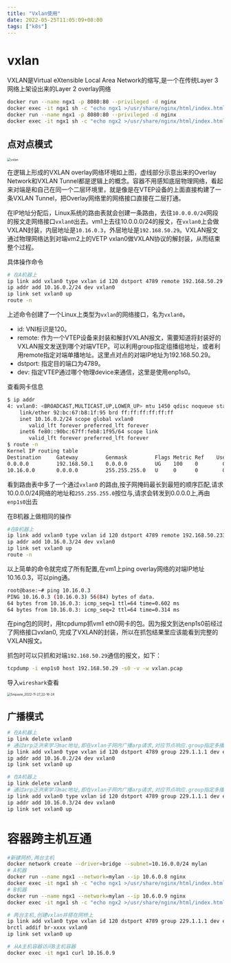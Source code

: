 ```yaml
---
title: "Vxlan使用"
date: 2022-05-25T11:05:09+08:00
tags: ["k8s"]
---
```


# vxlan

VXLAN是Virtual eXtensible Local Area Network的缩写,是一个在传统Layer 3网络上架设出来的Layer 2 overlay网络

```bash
docker run --name ngx1 -p 8080:80 --privileged -d nginx
docker exec -it ngx1 sh -c "echo ngx1 >/usr/share/nginx/html/index.html"
docker run --name ngx1 -p 8080:80 --privileged -d nginx
docker exec -it ngx1 sh -c "echo ngx2 >/usr/share/nginx/html/index.html"
```

## 点对点模式

<img src="http://inksnw.asuscomm.com:3001/blog/vxlan使用_55abc651d2676d86057d5a780c071c3c.jpg" alt="vxlan" style="zoom:50%;" />

在逻辑上形成的VXLAN overlay网络环境如上图，虚线部分示意出来的Overlay Network和VXLAN Tunnel都是逻辑上的概念。容器不用感知底层物理网络，看起来对端是和自己在同一个二层环境里，就是像是在VTEP设备的上面直接构建了一条VXLAN Tunnel，把Overlay网络里的网络接口直接在二层打通。

在IP地址分配后，Linux系统的路由表就会创建一条路由，去往`10.0.0.0/24`网段的报文走网络接口`vxlan0`出去。vm1上去往10.0.0.0/24的报文，在`vxlan0`上会做VXLAN封装，内层地址是`10.16.0.3`，外层地址是`192.168.50.29`。VXLAN报文通过物理网络达到对端vm2上的VETP vxlan0做VXLAN协议的解封装，从而结束整个过程。

具体操作命令

```bash
# 在A机器上
ip link add vxlan0 type vxlan id 120 dstport 4789 remote 192.168.50.29 dev enp1s0
ip addr add 10.16.0.2/24 dev vxlan0
ip link set vxlan0 up 
route -n
```
上述命令创建了一个Linux上类型为`vxlan`的网络接口，名为`vxlan0`。

- id: VNI标识是120。
- remote: 作为一个VTEP设备来封装和解封VXLAN报文，需要知道将封装好的VXLAN报文发送到哪个对端VTEP。可以利用group指定组播组地址，或者利用remote指定对端单播地址。这里点对点的对端IP地址为192.168.50.29。
- dstport: 指定目的端口为4789。
- dev: 指定VTEP通过哪个物理device来通信，这里是使用enp1s0。

查看网卡信息

```bash
$ ip addr
4: vxlan0: <BROADCAST,MULTICAST,UP,LOWER_UP> mtu 1450 qdisc noqueue state UNKNOWN group default qlen 1000
    link/ether 92:bc:67:b8:1f:95 brd ff:ff:ff:ff:ff:ff
    inet 10.16.0.2/24 scope global vxlan0
       valid_lft forever preferred_lft forever
    inet6 fe80::90bc:67ff:feb8:1f95/64 scope link 
       valid_lft forever preferred_lft forever
$ route -n 
Kernel IP routing table
Destination     Gateway         Genmask         Flags Metric Ref    Use Iface
0.0.0.0         192.168.50.1    0.0.0.0         UG    100    0        0 enp1s0
10.16.0.0       0.0.0.0         255.255.255.0   U     0      0        0 vxlan0
```

看到路由表中多了一个通过`vxlan0` 的路由,按子网掩码最长到最短的顺序匹配,请求10.0.0.0/24网络的地址和`255.255.255.0`按位与,请求会转发到0.0.0.0上,再由`enp1s0`出去

在B机器上做相同的操作

```bash
#在B机器上
ip link add vxlan0 type vxlan id 120 dstport 4789 remote 192.168.50.233 dev enp1s0
ip addr add 10.16.0.3/24 dev vxlan0
ip link set vxlan0 up 
route -n
```

以上简单的命令就完成了所有配置,在vm1上ping overlay网络的对端IP地址10.16.0.3，可以ping通。

```bash
root@base:~# ping 10.16.0.3
PING 10.16.0.3 (10.16.0.3) 56(84) bytes of data.
64 bytes from 10.16.0.3: icmp_seq=1 ttl=64 time=0.602 ms
64 bytes from 10.16.0.3: icmp_seq=2 ttl=64 time=0.314 ms
```

在ping包的同时，用tcpdump抓vm1 eth0网卡的包。因为报文到达enp1s0前经过了网络接口vxlan0, 完成了VXLAN的封装，所以在抓包结果里应该能看到完整的VXLAN报文。

抓包时可以只抓和对端`192.168.50.29`通信的报文，如下：

```bash
tcpdump -i enp1s0 host 192.168.50.29 -s0 -v -w vxlan.pcap
```

导入`wireshark`查看

<img src="http://inksnw.asuscomm.com:3001/blog/vxlan使用_5886c9b8455b9de8ee387a511d7029e4.png" alt="Snipaste_2022-11-27_22-16-24" style="zoom:50%;" />

## 广播模式

```bash
# 在A机器上
ip link delete vxlan0
# 通过arp泛洪来学习mac地址,即在vxlan子网内广播arp请求,对应节点响应.group指定多播组的地址
ip link add vxlan0 type vxlan id 120 dstport 4789 group 229.1.1.1 dev enp1s0
ip addr add 10.16.0.2/24 dev vxlan0
ip link set vxlan0 up 
```

```bash
# 在A机器上
ip link delete vxlan0
# 通过arp泛洪来学习mac地址,即在vxlan子网内广播arp请求,对应节点响应.group指定多播组的地址
ip link add vxlan0 type vxlan id 120 dstport 4789 group 229.1.1.1 dev enp1s0
ip addr add 10.16.0.3/24 dev vxlan0
ip link set vxlan0 up 
```

# 容器跨主机互通

```bash
#新建网桥,两台主机
docker network create --driver=bridge --subnet=10.16.0.0/24 mylan
# A机器
docker run --name ngx1 --network=mylan --ip 10.6.0.8 nginx
docker exec -it ngx1 sh -c "echo ngx1 >/usr/share/nginx/html/index.html"
# B机器
docker run --name ngx1 --network=mylan --ip 10.6.0.9 nginx
docker exec -it ngx1 sh -c "echo ngx2 >/usr/share/nginx/html/index.html"
```

```bash
# 两台主机,创建vxlan并搭在网桥上
ip link add vxlan0 type vxlan id 120 dstport 4789 group 229.1.1.1 dev enp1s0
brctl addif br-xxxx vxlan0
ip link set vxlan0 up 
```

```bash
# 从A主机容器访问B主机容器
docker exec -it ngx1 curl 10.16.0.9
```

